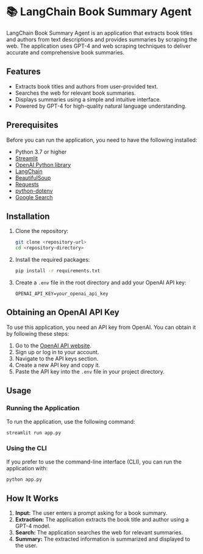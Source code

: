 # 📚 LangChain Book Summary Agent

LangChain Book Summary Agent is an application that extracts book titles and authors from text descriptions and provides summaries by scraping the web. The application uses GPT-4 and web scraping techniques to deliver accurate and comprehensive book summaries.

## Features

- Extracts book titles and authors from user-provided text.
- Searches the web for relevant book summaries.
- Displays summaries using a simple and intuitive interface.
- Powered by GPT-4 for high-quality natural language understanding.

## Prerequisites

Before you can run the application, you need to have the following installed:

- Python 3.7 or higher
- [Streamlit](https://streamlit.io/)
- [OpenAI Python library](https://pypi.org/project/openai/)
- [LangChain](https://langchain.com/)
- [BeautifulSoup](https://www.crummy.com/software/BeautifulSoup/)
- [Requests](https://requests.readthedocs.io/en/master/)
- [python-dotenv](https://pypi.org/project/python-dotenv/)
- [Google Search](https://pypi.org/project/googlesearch-python/)

## Installation

1. Clone the repository:
   ```bash
   git clone <repository-url>
   cd <repository-directory>
   ```

2. Install the required packages:
   ```bash
   pip install -r requirements.txt
   ```

3. Create a `.env` file in the root directory and add your OpenAI API key:
   ```env
   OPENAI_API_KEY=your_openai_api_key
   ```

## Obtaining an OpenAI API Key

To use this application, you need an API key from OpenAI. You can obtain it by following these steps:

1. Go to the [OpenAI API website](https://beta.openai.com/signup/).
2. Sign up or log in to your account.
3. Navigate to the API keys section.
4. Create a new API key and copy it.
5. Paste the API key into the `.env` file in your project directory.

## Usage

### Running the Application

To run the application, use the following command:

```bash
streamlit run app.py
```

### Using the CLI

If you prefer to use the command-line interface (CLI), you can run the application with:

```bash
python app.py
```

## How It Works

1. **Input:** The user enters a prompt asking for a book summary.
2. **Extraction:** The application extracts the book title and author using a GPT-4 model.
3. **Search:** The application searches the web for relevant summaries.
4. **Summary:** The extracted information is summarized and displayed to the user.